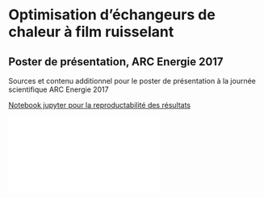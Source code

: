 # Optimisation d’échangeurs de chaleur à film ruisselant
## Poster de présentation, ARC Energie 2017

Sources et contenu additionnel pour le poster de présentation à la journée scientifique ARC Energie 2017

[Notebook jupyter pour la reproductabilité des résultats](https://nbviewer.jupyter.org/github/celliern/arc_2017/blob/master/contenu_additionnel.ipynb)

![Le poster](poster_arc.pdf)

